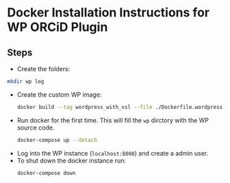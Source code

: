 # Docker Installation Instructions for WP ORCiD Plugin

## Steps
- Create the folders:
```sh
mkdir wp log
```
- Create the custom WP image:
  ```sh
  docker build --tag wordpress_with_xsl --file ./Dockerfile.wordpress_with_xsl .
  ```
- Run docker for the first time. This will fill the `wp` dirctory with the WP source code.
  ```sh
  docker-compose up --detach
  ```
- Log into the WP instance (`localhost:8000`) and create a admin user. 
- To shut down the docker instance run:
  ```sh
  docker-compose down
  ```
